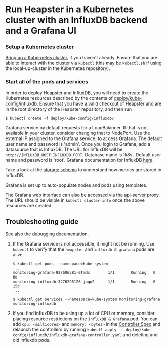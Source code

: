 # Run Heapster in a Kubernetes cluster with an InfluxDB backend and a Grafana UI

### Setup a Kubernetes cluster
[Bring up a Kubernetes cluster](https://github.com/kubernetes/kubernetes), if you haven't already.
Ensure that you are able to interact with the cluster via `kubectl` (this may be `kubectl.sh` if using
the local-up-cluster in the Kubernetes repository).

### Start all of the pods and services

In order to deploy Heapster and InfluxDB, you will need to create the Kubernetes resources
described by the contents of [deploy/kube-config/influxdb](../deploy/kube-config/influxdb).
Ensure that you have a valid checkout of Heapster and are in the root directory of
the Heapster repository, and then run

```shell
$ kubectl create -f deploy/kube-config/influxdb/
```

Grafana service by default requests for a LoadBalancer. If that is not available in your cluster, consider changing that to NodePort. Use the external IP assigned to the Grafana service,
to access Grafana.
The default user name and password is 'admin'.
Once you login to Grafana, add a datasource that is InfluxDB. The URL for InfluxDB will be `http://INFLUXDB_HOST:INFLUXDB_PORT`. Database name is 'k8s'. Default user name and password is 'root'.
Grafana documentation for InfluxDB [here](http://docs.grafana.org/datasources/influxdb/).

Take a look at the [storage schema](storage-schema.md) to understand how metrics are stored in InfluxDB.

Grafana is set up to auto-populate nodes and pods using templates.

The Grafana web interface can also be accessed via the api-server proxy. The URL should be visible in `kubectl cluster-info` once the above resources are created.

## Troubleshooting guide

See also the [debugging documentation](debugging.md).

1. If the Grafana service is not accessible, it might not be running. Use `kubectl` to verify that the `heapster` and `influxdb & grafana` pods are alive.
    ```
    $ kubectl get pods --namespace=kube-system
    ...
    monitoring-grafana-927606581-0tmdx        1/1       Running   0          6d
    monitoring-influxdb-3276295126-joqo2      1/1       Running   0          15d
    ...
    
    $ kubectl get services --namespace=kube-system monitoring-grafana monitoring-influxdb
    ```

1. If you find InfluxDB to be using up a lot of CPU or memory, consider placing resource restrictions on the `InfluxDB & Grafana` pod. You can add `cpu: <millicores>` and `memory: <bytes>` in the [Controller Spec](../deploy/kube-config/influxdb/influxdb-grafana-controller.yaml) and relaunch the controllers by running `kubectl apply -f deploy/kube-config/influxdb/influxdb-grafana-controller.yaml` and deleting and old influxdb pods.
